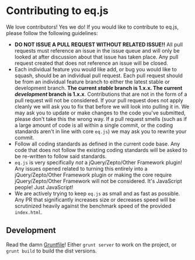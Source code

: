# Contributing to eq.js

We love contributors! Yes we do! If you would like to contribute to eq.js, please follow the following guidelines:

* **DO NOT ISSUE A PULL REQUEST WITHOUT RELATED ISSUE!!** All pull requests must reference an issue in the issue queue and will only be looked at after discussion about that issue has taken place. Any pull request created that does not reference an issue will be closed.
* Each individual feature you would like add, or bug you would like to squash, should be an individual pull request. Each pull request should be from an individual feature branch to either the latest stable or development branch. **The current *stable* branch is 1.x.x. The current *development* branch is 1.x.x**. Contributions that are not in the form of a pull request will not be considered. If your pull request does not apply cleanly we will ask you to fix that before we will look into pulling it in. We may ask you to update or make changes to the code you've submitted, please don't take this the wrong way. If a pull request smells (such as if a large amount of code is all within a single commit, or the coding standards aren't in line with core `eq.js`) we may ask you to rewrite your commit.
* Follow all coding standards as defined in the current code base. Any code that does not follow the existing coding standards will be asked to be re-written to follow said standards.
* `eq.js` is very specifically *not* a jQuery/Zepto/Other Framework plugin! Any issues opened related to turning this entirely into a jQuery/Zepto/Other Framework plugin or making the core require jQuery/Zepto/Other Framework will not be considered. It's JavaScript people! Just JavaScript!
* We are actively trying to keep `eq.js` as small and as fast as possible. Any PR that significantly increases size or decreases speed will be scrutinized heavily against the benchmark speed of the provided `index.html`.

## Development

Read the damn [Gruntfile][gruntfile]! Either `grunt server` to work on the project, or `grunt build` to build the dist versions.

[gruntfile]: https://github.com/Snugug/eq.js/blob/1.x.x/Gruntfile.js
